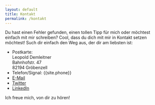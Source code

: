 ```yaml
---
layout: default
title: Kontakt
permalink: /kontakt
---
```


Du hast einen Fehler gefunden, einen tollen Tipp für mich oder möchtest einfach mit mir schreiben? Cool, dass du dich mit mir in Kontakt setzen möchtest! Such dir einfach den Weg aus, der dir am liebsten ist:

- Postkarte: <br>
        Leopold Demleitner<br>
        Bahnhofstr. 47<br>
        82194 Gröbenzell
- Telefon/Signal: {{site.phone}}
- [E-Mail](mailto:{{site.email}})
- [Twitter](https://twitter.com/leodreieck/)
- [LinkedIn](https://www.linkedin.com/in/leopold-demleitner/)

Ich freue mich, von dir zu hören!